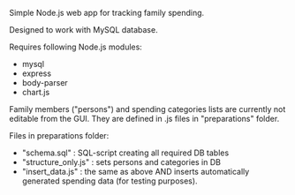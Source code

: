 Simple Node.js web app for tracking family spending.

Designed to work with MySQL database.

Requires following Node.js modules:
- mysql
- express
- body-parser
- chart.js

Family members ("persons") and spending categories lists are currently not editable from the GUI. They are defined in .js files in "preparations" folder.

Files in preparations folder:
- "schema.sql" : SQL-script creating all required DB tables
- "structure_only.js" : sets persons and categories in DB
- "insert_data.js" : the same as above AND inserts automatically generated spending data (for testing purposes).